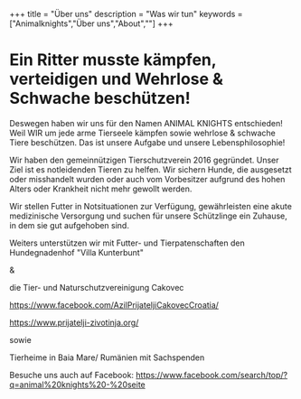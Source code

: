 +++
title = "Über uns"
description = "Was wir tun"
keywords = ["Animalknights","Über uns","About",""]
+++

# Ein Ritter musste kämpfen, verteidigen und Wehrlose & Schwache beschützen!

Deswegen haben wir uns für den Namen ANIMAL KNIGHTS entschieden!
Weil WIR um jede arme Tierseele kämpfen sowie wehrlose & schwache Tiere beschützen.
Das ist unsere Aufgabe und unsere Lebensphilosophie!


Wir haben den gemeinnützigen Tierschutzverein 2016 gegründet.
Unser Ziel ist es notleidenden Tieren zu helfen.
Wir sichern Hunde, die ausgesetzt oder misshandelt wurden oder auch
vom Vorbesitzer aufgrund des hohen Alters oder Krankheit nicht mehr gewollt werden.

Wir stellen Futter in Notsituationen zur Verfügung,
gewährleisten eine akute medizinische Versorgung und suchen
für unsere Schützlinge ein Zuhause, in dem sie gut aufgehoben sind.

Weiters unterstützen wir mit Futter- und Tierpatenschaften den Hundegnadenhof "Villa Kunterbunt"

&

die Tier- und Naturschutzvereinigung Cakovec

https://www.facebook.com/AzilPrijateljiCakovecCroatia/

https://www.prijatelji-zivotinja.org/

sowie

Tierheime in Baia Mare/ Rumänien mit Sachspenden


Besuche uns auch auf Facebook:
https://www.facebook.com/search/top/?q=animal%20knights%20-%20seite

